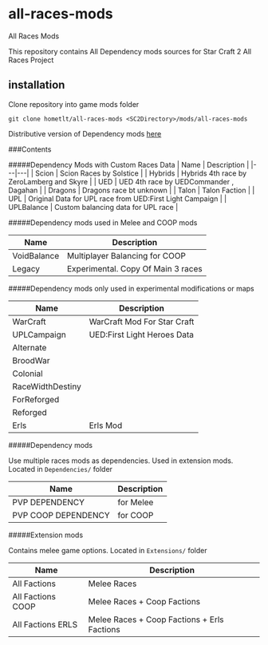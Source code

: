 # all-races-mods
All Races Mods

This repository contains All Dependency mods sources for Star Craft 2 All Races Project

## installation

Clone repository into game mods folder
```
git clone hometlt/all-races-mods <SC2Directory>/mods/all-races-mods
```

Distributive version of Dependency mods [here](https://drive.google.com/drive/folders/1lQnGofVp3IMjtYvobf_gvS-GHKALeSxi?usp=share_link)

###Contents

#####Dependency Mods with Custom Races Data
| Name  | Description | 
|---|---|
| Scion             | Scion Races by Solstice                                              |
| Hybrids           | Hybrids 4th race by ZeroLamberg and Skyre                            |
| UED               | UED 4th race by UEDCommander , Dagahan                               |
| Dragons           | Dragons race bt unknown                                              |
| Talon             | Talon Faction                                                        |
| UPL               | Original Data for UPL race from UED:First Light Campaign             |
| UPLBalance        | Custom balancing data for UPL race                                   |

#####Dependency mods used in Melee and COOP mods
     
| Name  | Description | 
|---|---|
| VoidBalance       | Multiplayer Balancing for COOP                                       |
| Legacy            | Experimental. Copy Of Main 3 races                                   |


#####Dependency mods only used in experimental modifications or maps

| Name  | Description | 
|---|---|
| WarCraft          | WarCraft Mod For Star Craft                                          |
| UPLCampaign       | UED:First Light Heroes Data                                          |
| Alternate         |                                                                      |
| BroodWar          |                                                                      |
| Colonial          |                                                                      |
| RaceWidthDestiny  |                                                                      |
| ForReforged       |                                                                      |
| Reforged          |                                                                      |
| Erls              | Erls Mod                                                             |


#####Dependency mods

Use multiple races mods as dependencies. Used in extension mods. Located in `Dependencies/` folder

| Name  | Description | 
|---|---|
| PVP DEPENDENCY | for Melee |
| PVP COOP DEPENDENCY | for COOP |

#####Extension mods

Contains melee game options. Located in `Extensions/` folder

| Name  | Description | 
|---|---|
| All Factions | Melee Races |
| All Factions COOP | Melee Races + Coop Factions |
| All Factions ERLS | Melee Races + Coop Factions + Erls Factions |